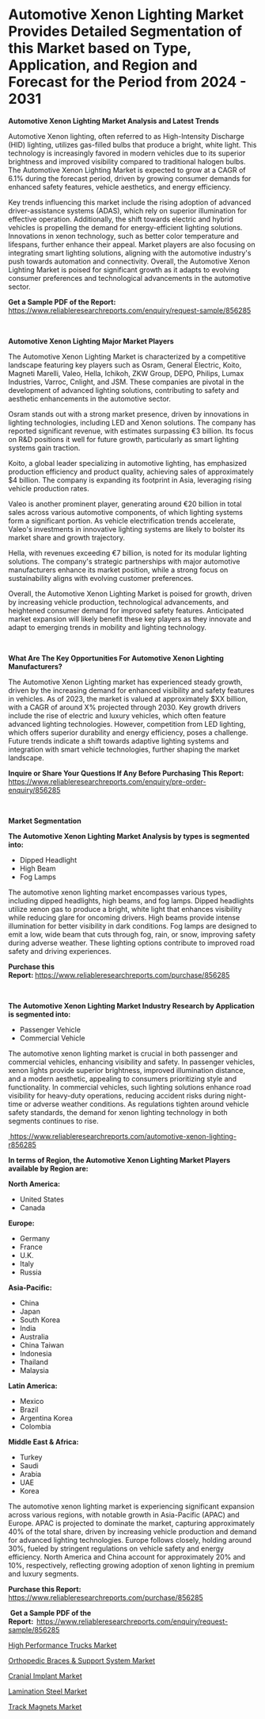 <p><h1>Automotive Xenon Lighting Market Provides Detailed Segmentation of this Market based on Type, Application, and Region and Forecast for the Period from 2024 - 2031</h1></p><p><strong>Automotive Xenon Lighting Market Analysis and Latest Trends</strong></p>
<p><p>Automotive Xenon lighting, often referred to as High-Intensity Discharge (HID) lighting, utilizes gas-filled bulbs that produce a bright, white light. This technology is increasingly favored in modern vehicles due to its superior brightness and improved visibility compared to traditional halogen bulbs. The Automotive Xenon Lighting Market is expected to grow at a CAGR of 6.1% during the forecast period, driven by growing consumer demands for enhanced safety features, vehicle aesthetics, and energy efficiency.</p><p>Key trends influencing this market include the rising adoption of advanced driver-assistance systems (ADAS), which rely on superior illumination for effective operation. Additionally, the shift towards electric and hybrid vehicles is propelling the demand for energy-efficient lighting solutions. Innovations in xenon technology, such as better color temperature and lifespans, further enhance their appeal. Market players are also focusing on integrating smart lighting solutions, aligning with the automotive industry's push towards automation and connectivity. Overall, the Automotive Xenon Lighting Market is poised for significant growth as it adapts to evolving consumer preferences and technological advancements in the automotive sector.</p></p>
<p><strong>Get a Sample PDF of the Report:&nbsp;</strong> <a href="https://www.reliableresearchreports.com/enquiry/request-sample/856285?utm_campaign=38&utm_medium=2&utm_source=Github&utm_content=ia&utm_term=02112024&utm_id=automotive-xenon-lighting">https://www.reliableresearchreports.com/enquiry/request-sample/856285</a></p>
<p>&nbsp;</p>
<p><strong>Automotive Xenon Lighting Major Market Players</strong></p>
<p><p>The Automotive Xenon Lighting Market is characterized by a competitive landscape featuring key players such as Osram, General Electric, Koito, Magneti Marelli, Valeo, Hella, Ichikoh, ZKW Group, DEPO, Philips, Lumax Industries, Varroc, Cnlight, and JSM. These companies are pivotal in the development of advanced lighting solutions, contributing to safety and aesthetic enhancements in the automotive sector.</p><p>Osram stands out with a strong market presence, driven by innovations in lighting technologies, including LED and Xenon solutions. The company has reported significant revenue, with estimates surpassing €3 billion. Its focus on R&D positions it well for future growth, particularly as smart lighting systems gain traction.</p><p>Koito, a global leader specializing in automotive lighting, has emphasized production efficiency and product quality, achieving sales of approximately $4 billion. The company is expanding its footprint in Asia, leveraging rising vehicle production rates.</p><p>Valeo is another prominent player, generating around €20 billion in total sales across various automotive components, of which lighting systems form a significant portion. As vehicle electrification trends accelerate, Valeo's investments in innovative lighting systems are likely to bolster its market share and growth trajectory.</p><p>Hella, with revenues exceeding €7 billion, is noted for its modular lighting solutions. The company's strategic partnerships with major automotive manufacturers enhance its market position, while a strong focus on sustainability aligns with evolving customer preferences.</p><p>Overall, the Automotive Xenon Lighting Market is poised for growth, driven by increasing vehicle production, technological advancements, and heightened consumer demand for improved safety features. Anticipated market expansion will likely benefit these key players as they innovate and adapt to emerging trends in mobility and lighting technology.</p></p>
<p>&nbsp;</p>
<p><strong>What Are The Key Opportunities For Automotive Xenon Lighting Manufacturers?</strong></p>
<p><p>The Automotive Xenon Lighting market has experienced steady growth, driven by the increasing demand for enhanced visibility and safety features in vehicles. As of 2023, the market is valued at approximately $XX billion, with a CAGR of around X% projected through 2030. Key growth drivers include the rise of electric and luxury vehicles, which often feature advanced lighting technologies. However, competition from LED lighting, which offers superior durability and energy efficiency, poses a challenge. Future trends indicate a shift towards adaptive lighting systems and integration with smart vehicle technologies, further shaping the market landscape.</p></p>
<p><strong>Inquire or Share Your Questions If Any Before Purchasing This Report:</strong> <a href="https://www.reliableresearchreports.com/enquiry/pre-order-enquiry/856285?utm_campaign=38&utm_medium=2&utm_source=Github&utm_content=ia&utm_term=02112024&utm_id=automotive-xenon-lighting">https://www.reliableresearchreports.com/enquiry/pre-order-enquiry/856285</a></p>
<p>&nbsp;</p>
<p><strong>Market Segmentation</strong></p>
<p><strong>The Automotive Xenon Lighting Market Analysis by types is segmented into:</strong></p>
<p><ul><li>Dipped Headlight</li><li>High Beam</li><li>Fog Lamps</li></ul></p>
<p><p>The automotive xenon lighting market encompasses various types, including dipped headlights, high beams, and fog lamps. Dipped headlights utilize xenon gas to produce a bright, white light that enhances visibility while reducing glare for oncoming drivers. High beams provide intense illumination for better visibility in dark conditions. Fog lamps are designed to emit a low, wide beam that cuts through fog, rain, or snow, improving safety during adverse weather. These lighting options contribute to improved road safety and driving experiences.</p></p>
<p><strong>Purchase this Report:&nbsp;</strong><a href="https://www.reliableresearchreports.com/purchase/856285?utm_campaign=38&utm_medium=2&utm_source=Github&utm_content=ia&utm_term=02112024&utm_id=automotive-xenon-lighting">https://www.reliableresearchreports.com/purchase/856285</a></p>
<p>&nbsp;</p>
<p><strong>The Automotive Xenon Lighting Market Industry Research by Application is segmented into:</strong></p>
<p><ul><li>Passenger Vehicle</li><li>Commercial Vehicle</li></ul></p>
<p><p>The automotive xenon lighting market is crucial in both passenger and commercial vehicles, enhancing visibility and safety. In passenger vehicles, xenon lights provide superior brightness, improved illumination distance, and a modern aesthetic, appealing to consumers prioritizing style and functionality. In commercial vehicles, such lighting solutions enhance road visibility for heavy-duty operations, reducing accident risks during night-time or adverse weather conditions. As regulations tighten around vehicle safety standards, the demand for xenon lighting technology in both segments continues to rise.</p></p>
<p><a href="https://www.reliableresearchreports.com/automotive-xenon-lighting-r856285?utm_campaign=38&utm_medium=2&utm_source=Github&utm_content=ia&utm_term=02112024&utm_id=automotive-xenon-lighting">&nbsp;https://www.reliableresearchreports.com/automotive-xenon-lighting-r856285</a></p>
<p><strong>In terms of Region, the Automotive Xenon Lighting Market Players available by Region are:</strong></p>
<p>
    <p> <strong> North America: </strong>
        <ul>
            <li>United States</li>
            <li>Canada</li>
        </ul>
        </p> 
    <p> <strong> Europe: </strong>
        <ul>
            <li>Germany</li>
            <li>France</li>
            <li>U.K.</li>
            <li>Italy</li>
            <li>Russia</li>
        </ul>
        </p> 
    <p> <strong> Asia-Pacific: </strong>
        <ul>
            <li>China</li>
            <li>Japan</li>
            <li>South Korea</li>
            <li>India</li>
            <li>Australia</li>
            <li>China Taiwan</li>
            <li>Indonesia</li>
            <li>Thailand</li>
            <li>Malaysia</li>
        </ul>
        </p> 
    <p> <strong> Latin America: </strong>
        <ul>
            <li>Mexico</li>
            <li>Brazil</li>
            <li>Argentina Korea</li>
            <li>Colombia</li>
        </ul>
        </p> 
    <p> <strong> Middle East & Africa: </strong>
        <ul>
            <li>Turkey</li>
            <li>Saudi</li>
            <li>Arabia</li>
            <li>UAE</li>
            <li>Korea</li>
        </ul>
    </p>
    </p>
<p><p>The automotive xenon lighting market is experiencing significant expansion across various regions, with notable growth in Asia-Pacific (APAC) and Europe. APAC is projected to dominate the market, capturing approximately 40% of the total share, driven by increasing vehicle production and demand for advanced lighting technologies. Europe follows closely, holding around 30%, fueled by stringent regulations on vehicle safety and energy efficiency. North America and China account for approximately 20% and 10%, respectively, reflecting growing adoption of xenon lighting in premium and luxury segments.</p></p>
<p><strong>Purchase this Report: </strong><a href="https://www.reliableresearchreports.com/purchase/856285?utm_campaign=38&utm_medium=2&utm_source=Github&utm_content=ia&utm_term=02112024&utm_id=automotive-xenon-lighting">https://www.reliableresearchreports.com/purchase/856285</a></p>
<p>&nbsp;<strong>Get a Sample PDF of the Report:&nbsp;&nbsp;</strong><a href="https://www.reliableresearchreports.com/enquiry/request-sample/856285?utm_campaign=38&utm_medium=2&utm_source=Github&utm_content=ia&utm_term=02112024&utm_id=automotive-xenon-lighting">https://www.reliableresearchreports.com/enquiry/request-sample/856285</a></p>
<p><strong></strong></p>
<p><p><a href="https://github.com/delorasywf/Market-Research-Report-List-1/blob/main/high-performance-trucks-market.md?utm_campaign=38&utm_medium=2&utm_source=Github&utm_content=ia&utm_term=02112024&utm_id=automotive-xenon-lighting">High Performance Trucks Market</a></p><p><a href="https://www.linkedin.com/pulse/orthopedic-braces-support-system-market-size-growth-industry-yi5bc?utm_campaign=38&utm_medium=2&utm_source=Github&utm_content=ia&utm_term=02112024&utm_id=automotive-xenon-lighting">Orthopedic Braces & Support System Market</a></p><p><a href="https://www.linkedin.com/pulse/cranial-implant-market-share-size-trends-industry-analysis-zq1wc?utm_campaign=38&utm_medium=2&utm_source=Github&utm_content=ia&utm_term=02112024&utm_id=automotive-xenon-lighting">Cranial Implant Market</a></p><p><a href="https://medium.com/@toniaujlan7x4/market-pulse-lamination-steel-market-the-lamination-steel-market-is-poised-for-significant-growth-41125c21dc4e?utm_campaign=38&utm_medium=2&utm_source=Github&utm_content=ia&utm_term=02112024&utm_id=automotive-xenon-lighting">Lamination Steel Market</a></p><p><a href="https://medium.com/@josqmxrouth/in-the-track-magnets-market-the-main-focus-is-on-keeping-costs-low-and-getting-the-most-out-of-752cb9b40f97?utm_campaign=38&utm_medium=2&utm_source=Github&utm_content=ia&utm_term=02112024&utm_id=automotive-xenon-lighting">Track Magnets Market</a></p></p>